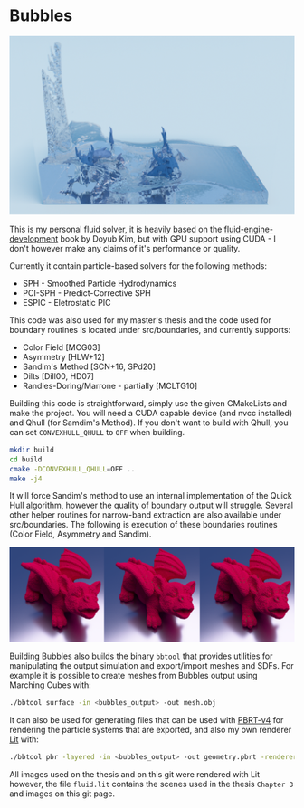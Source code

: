 # Bubbles

![Alt text](/images/fluid.png)

This is my personal fluid solver, it is heavily based on the [fluid-engine-development](https://fluidenginedevelopment.org/) book by Doyub Kim, but with GPU support using CUDA - I don't however make any claims of it's performance or quality.

Currently it contain particle-based solvers for the following methods:
* SPH - Smoothed Particle Hydrodynamics
* PCI-SPH - Predict-Corrective SPH
* ESPIC - Eletrostatic PIC

This code was also used for my master's thesis and the code used for boundary routines is located under src/boundaries, and currently supports:
* Color Field [MCG03]
* Asymmetry [HLW+12]
* Sandim's Method [SCN+16, SPd20]
* Dilts [Dill00, HD07]
* Randles-Doring/Marrone - partially [MCLTG10]

Building this code is straightforward, simply use the given CMakeLists and make the project. You will need a CUDA capable device (and nvcc installed) and Qhull (for Samdim's Method). If you don't want to build with Qhull, you can set `CONVEXHULL_QHULL` to `OFF` when building.
```bash
mkdir build
cd build
cmake -DCONVEXHULL_QHULL=OFF ..
make -j4
```
It will force Sandim's method to use an internal implementation of the Quick Hull algorithm, however the quality of boundary output will struggle. Several other helper routines for narrow-band extraction are also available under src/boundaries. The following is execution of these boundaries routines (Color Field, Asymmetry and Sandim).

![Alt text](images/comps.png)

Building Bubbles also builds the binary `bbtool` that provides utilities for manipulating the output simulation and export/import meshes and SDFs. For example it is possible to create meshes from Bubbles output using Marching Cubes with:
```bash
./bbtool surface -in <bubbles_output> -out mesh.obj
```
It can also be used for generating files that can be used with [PBRT-v4](https://github.com/mmp/pbrt-v4) for rendering the particle systems that are exported, and also my own renderer [Lit](https://github.com/felpzOliveira/Lit) with:
```bash
./bbtool pbr -layered -in <bubbles_output> -out geometry.pbrt -renderer pbrt
```

All images used on the thesis and on this git were rendered with Lit however, the file `fluid.lit` contains the scenes used in the thesis `Chapter 3` and images on this git page.
